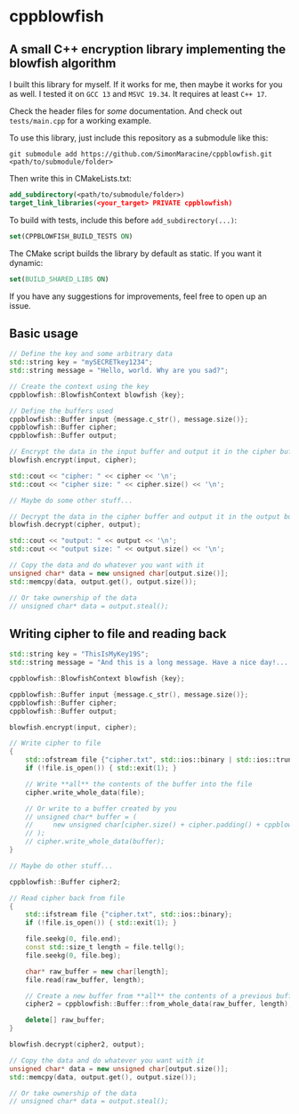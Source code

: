 # cppblowfish

## A small C++ encryption library implementing the blowfish algorithm

I built this library for myself. If it works for me, then maybe it works for you as well. I tested
it on `GCC 13` and `MSVC 19.34`. It requires at least `C++ 17`.

Check the header files for _some_ documentation. And check out `tests/main.cpp` for a working
example.

To use this library, just include this repository as a submodule like this:

`git submodule add https://github.com/SimonMaracine/cppblowfish.git <path/to/submodule/folder>`

Then write this in CMakeLists.txt:

```cmake
add_subdirectory(<path/to/submodule/folder>)
target_link_libraries(<your_target> PRIVATE cppblowfish)
```

To build with tests, include this before `add_subdirectory(...)`:

```cmake
set(CPPBLOWFISH_BUILD_TESTS ON)
```

The CMake script builds the library by default as static. If you want it dynamic:

```cmake
set(BUILD_SHARED_LIBS ON)
```

If you have any suggestions for improvements, feel free to open up an issue.

## Basic usage

```c++
// Define the key and some arbitrary data
std::string key = "mySECRETkey1234";
std::string message = "Hello, world. Why are you sad?";

// Create the context using the key
cppblowfish::BlowfishContext blowfish {key};

// Define the buffers used
cppblowfish::Buffer input {message.c_str(), message.size()};
cppblowfish::Buffer cipher;
cppblowfish::Buffer output;

// Encrypt the data in the input buffer and output it in the cipher buffer
blowfish.encrypt(input, cipher);

std::cout << "cipher: " << cipher << '\n';
std::cout << "cipher size: " << cipher.size() << '\n';

// Maybe do some other stuff...

// Decrypt the data in the cipher buffer and output it in the output buffer
blowfish.decrypt(cipher, output);

std::cout << "output: " << output << '\n';
std::cout << "output size: " << output.size() << '\n';

// Copy the data and do whatever you want with it
unsigned char* data = new unsigned char[output.size()];
std::memcpy(data, output.get(), output.size());

// Or take ownership of the data
// unsigned char* data = output.steal();
```

## Writing cipher to file and reading back

```c++
std::string key = "ThisIsMyKey19S";
std::string message = "And this is a long message. Have a nice day!... Maybe it works. If you read this, then it works.";

cppblowfish::BlowfishContext blowfish {key};

cppblowfish::Buffer input {message.c_str(), message.size()};
cppblowfish::Buffer cipher;
cppblowfish::Buffer output;

blowfish.encrypt(input, cipher);

// Write cipher to file
{
    std::ofstream file {"cipher.txt", std::ios::binary | std::ios::trunc};
    if (!file.is_open()) { std::exit(1); }

    // Write **all** the contents of the buffer into the file
    cipher.write_whole_data(file);

    // Or write to a buffer created by you
    // unsigned char* buffer = (
    //     new unsigned char[cipher.size() + cipher.padding() + cppblowfish::BUFFER_OFFSET]
    // );
    // cipher.write_whole_data(buffer);
}

// Maybe do other stuff...

cppblowfish::Buffer cipher2;

// Read cipher back from file
{
    std::ifstream file {"cipher.txt", std::ios::binary};
    if (!file.is_open()) { std::exit(1); }

    file.seekg(0, file.end);
    const std::size_t length = file.tellg();
    file.seekg(0, file.beg);

    char* raw_buffer = new char[length];
    file.read(raw_buffer, length);

    // Create a new buffer from **all** the contents of a previous buffer
    cipher2 = cppblowfish::Buffer::from_whole_data(raw_buffer, length);

    delete[] raw_buffer;
}

blowfish.decrypt(cipher2, output);

// Copy the data and do whatever you want with it
unsigned char* data = new unsigned char[output.size()];
std::memcpy(data, output.get(), output.size());

// Or take ownership of the data
// unsigned char* data = output.steal();
```
